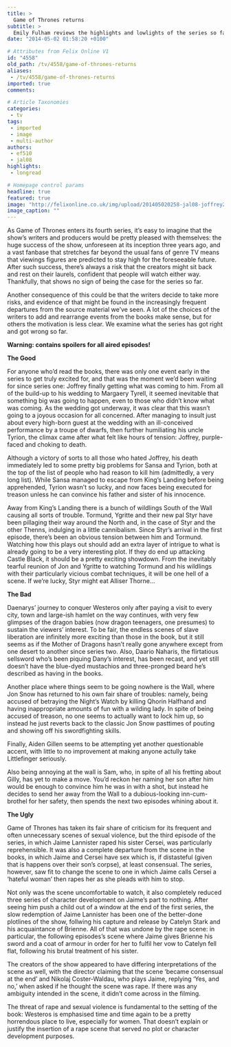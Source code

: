 ```yaml
---
title: >
  Game of Thrones returns
subtitle: >
  Emily Fulham reviews the highlights and lowlights of the series so far
date: "2014-05-02 01:58:20 +0100"

# Attributes from Felix Online V1
id: "4558"
old_path: /tv/4558/game-of-thrones-returns
aliases:
 - /tv/4558/game-of-thrones-returns
imported: true
comments:

# Article Taxonomies
categories:
 - tv
tags:
 - imported
 - image
 - multi-author
authors:
 - ef510
 - jal08
highlights:
 - longread

# Homepage control params
headline: true
featured: true
image: "http://felixonline.co.uk/img/upload/201405020258-jal08-joffrey2.jpg"
image_caption: ""
---
```


As Game of Thrones enters its fourth series, it’s easy to imagine that the show’s writers and producers would be pretty pleased with themselves: the huge success of the show, unforeseen at its inception three years ago, and a vast fanbase that stretches far beyond the usual fans of genre TV means that viewings figures are predicted to stay high for the foreseeable future. After such success, there’s always a risk that the creators might sit back and rest on their laurels, confident that people will watch either way. Thankfully, that shows no sign of being the case for the series so far.

Another consequence of this could be that the writers decide to take more risks, and evidence of that might be found in the increasingly frequent departures from the source material we’ve seen. A lot of the choices of the writers to add and rearrange events from the books make sense, but for others the motivation is less clear. We examine what the series has got right and got wrong so far.

__Warning: contains spoilers for all aired episodes!__

__The Good__

For anyone who’d read the books, there was only one event early in the series to get truly excited for, and that was the moment we’d been waiting for since series one: Joffrey finally getting what was coming to him. From all of the build-up to his wedding to Margaery Tyrell, it seemed inevitable that something big was going to happen, even to those who didn’t know what was coming. As the wedding got underway, it was clear that this wasn’t going to a joyous occasion for all concerned. After managing to insult just about every high-born guest at the wedding with an ill-conceived performance by a troupe of dwarfs, then further humiliating his uncle Tyrion, the climax came after what felt like hours of tension: Joffrey, purple-faced and choking to death.

Although a victory of sorts to all those who hated Joffrey, his death immediately led to some pretty big problems for Sansa and Tyrion, both at the top of the list of people who had reason to kill him (admittedly, a very long list). While Sansa managed to escape from King’s Landing before being apprehended, Tyrion wasn’t so lucky, and now faces being executed for treason unless he can convince his father and sister of his innocence.

Away from King’s Landing there is a bunch of wildlings South of the Wall causing all sorts of trouble. Tormund, Ygritte and their new pal Styr have been pillaging their way around the North and, in the case of Styr and the other Thenns, indulging in a little cannibalism. Since Styr’s arrival in the first episode, there’s been an obvious tension between him and Tormund. Watching how this plays out should add an extra layer of intrigue to what is already going to be a very interesting plot. If they do end up attacking Castle Black, it should be a pretty exciting showdown. From the inevitably tearful reunion of Jon and Ygritte to watching Tormund and his wildlings with their particularly vicious combat techniques, it will be one hell of a scene. If we’re lucky, Styr might eat Alliser Thorne...

__The Bad__

Daenarys’ journey to conquer Westeros only after paying a visit to every city, town and large-ish hamlet on the way continues, with very few glimpses of the dragon babies (now dragon teenagers, one presumes) to sustain the viewers’ interest. To be fair, the endless scenes of slave liberation are infinitely more exciting than those in the book, but it still seems as if the Mother of Dragons hasn’t really gone anywhere except from one desert to another since series two. Also, Daario Naharis, the flirtatious sellsword who’s been piquing Dany’s interest, has been recast, and yet still doesn’t have the blue-dyed mustachios and three-pronged beard he’s described as having in the books.

Another place where things seem to be going nowhere is the Wall, where Jon Snow has returned to his own fair share of troubles: namely, being accused of betraying the Night’s Watch by killing Qhorin Halfhand and having inappropriate amounts of fun with a wilding lady. In spite of being accused of treason, no one seems to actually want to lock him up, so instead he just reverts back to the classic Jon Snow pasttimes of pouting and showing off his swordfighting skills.

Finally, Aiden Gillen seems to be attempting yet another questionable accent, with little to no improvement at making anyone actully take Littlefinger seriously.

Also being annoying at the wall is Sam, who, in spite of all his fretting about Gilly, has yet to make a move. You’d reckon her naming her son after him would be enough to convince him he was in with a shot, but instead he decides to send her away from the Wall to a dubious-looking inn-cum-brothel for her safety, then spends the next two episodes whining about it.

__The Ugly__

Game of Thrones has taken its fair share of criticism for its frequent and often unnecessary scenes of sexual violence, but the third episode of the series, in which Jaime Lannister raped his sister Cersei, was particularly reprehensible. It was also a complete departure from the scene in the books, in which Jaime and Cersei have sex which is, if distasteful (given that is happens over their son’s corpse), at least consensual. The series, however, saw fit to change the scene to one in which Jaime calls Cersei a ‘hateful woman’ then rapes her as she pleads with him to stop.

Not only was the scene uncomfortable to watch, it also completely reduced three series of character development on Jaime’s part to nothing. After seeing him push a child out of a window at the end of the first series, the slow redemption of Jaime Lannister has been one of the better-done plotlines of the show, follwing his capture and release by Catelyn Stark and his acquaintance of Brienne. All of that was undone by the rape scene: in particular, the following episodes’s scene where Jaime gives Brienne his sword and a coat of armour in order for her to fulfil her vow to Catelyn fell flat, following his brutal treatment of his sister.

The creators of the show appeared to have differing interpretations of the scene as well, with the director claiming that the scene ‘became consensual at the end’ and Nikolaj Coster-Waldau, who plays Jaime, replying ‘Yes, and no,’ when asked if he thought the scene was rape. If there was any ambiguity intended in the scene, it didn’t come across in the filming.

The threat of rape and sexual violence is fundamental to the setting of the book: Westeros is emphasised time and time again to be a pretty horrendous place to live, especially for women. That doesn’t explain or justify the insertion of a rape scene that served no plot or character development purposes.
